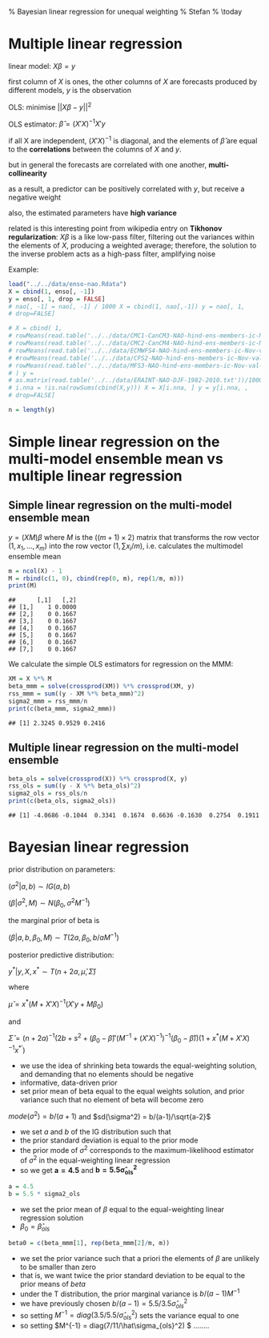 % Bayesian linear regression for unequal weighting
% Stefan
% \today



# Multiple linear regression

linear model: $X\beta = y$

first column of $X$ is ones, the other columns of $X$ are forecasts produced by different models, $y$ is the observation

OLS: minimise $||X\beta - y||^2$

OLS estimator: $\hat\beta = (X'X)^{-1}X'y$

if all X are independent, $(X'X)^{-1}$ is diagonal, and the elements of $\hat\beta$ are equal to the **correlations** between the columns of $X$ and $y$. 

but in general the forecasts are correlated with one another, **multi-collinearity**

as a result, a predictor can be positively correlated with $y$, but receive a negative weight

also, the estimated parameters have **high variance**

related is this interesting point from wikipedia entry on **Tikhonov regularization**: $X\beta$ is a like low-pass filter, filtering out the variances within the elements of $X$, producing a weighted average; therefore, the solution to the inverse problem acts as a high-pass filter, amplifying noise


Example:


```r
load("../../data/enso-nao.Rdata")
X = cbind(1, enso[, -1])
y = enso[, 1, drop = FALSE]
# nao[, -1] = nao[, -1] / 1000 X = cbind(1, nao[,-1]) y = nao[, 1,
# drop=FALSE]
```



```r
# X = cbind( 1,
# rowMeans(read.table('../../data/CMC1-CanCM3-NAO-hind-ens-members-ic-Nov-val-DJF-1982-2010.txt'))/1000,
# rowMeans(read.table('../../data/CMC2-CanCM4-NAO-hind-ens-members-ic-Nov-val-DJF-1982-2010.txt'))/1000,
# rowMeans(read.table('../../data/ECMWFS4-NAO-hind-ens-members-ic-Nov-val-DJF-1982-2010.txt'))/1000,
# #rowMeans(read.table('../../data/CFS2-NAO-hind-ens-members-ic-Nov-val-DJF-1982-2010.txt'))/1000,
# rowMeans(read.table('../../data/MFS3-NAO-hind-ens-members-ic-Nov-val-DJF-1982-2010.txt'))/1000
# ) y =
# as.matrix(read.table('../../data/ERAINT-NAO-DJF-1982-2010.txt'))/1000
# i.nna = !is.na(rowSums(cbind(X,y))) X = X[i.nna, ] y = y[i.nna, ,
# drop=FALSE]
```




```r
n = length(y)
```



# Simple linear regression on the multi-model ensemble mean vs multiple linear regression



## Simple linear regression on the multi-model ensemble mean

$y = (XM) \beta$ where $M$ is the ($(m+1)\times 2$) matrix that transforms the row vector $(1, x_1, ..., x_m)$ into the row vector $(1, \sum x_i / m)$, i.e. calculates the multimodel ensemble mean



```r
m = ncol(X) - 1
M = rbind(c(1, 0), cbind(rep(0, m), rep(1/m, m)))
print(M)
```

```
##      [,1]   [,2]
## [1,]    1 0.0000
## [2,]    0 0.1667
## [3,]    0 0.1667
## [4,]    0 0.1667
## [5,]    0 0.1667
## [6,]    0 0.1667
## [7,]    0 0.1667
```


We calculate the simple OLS estimators for regression on the MMM:


```r
XM = X %*% M
beta_mmm = solve(crossprod(XM)) %*% crossprod(XM, y)
rss_mmm = sum((y - XM %*% beta_mmm)^2)
sigma2_mmm = rss_mmm/n
print(c(beta_mmm, sigma2_mmm))
```

```
## [1] 2.3245 0.9529 0.2416
```


## Multiple linear regression on the multi-model ensemble


```r
beta_ols = solve(crossprod(X)) %*% crossprod(X, y)
rss_ols = sum((y - X %*% beta_ols)^2)
sigma2_ols = rss_ols/n
print(c(beta_ols, sigma2_ols))
```

```
## [1] -4.0686 -0.1044  0.3341  0.1674  0.6636 -0.1630  0.2754  0.1911
```



# Bayesian linear regression

prior distribution on parameters:

$(\sigma^2 | a,b) \sim IG(a,b)$

$(\beta | \sigma^2, M) \sim N(\beta_0, \sigma^2 M^{-1} )$

the marginal prior of beta is

$(\beta | a,b,\beta_0,M) \sim T(2a, \beta_0, b/a M^{-1})$

posterior predictive distribution:

$y^* | y,X,x^* \sim T(n+2a, \hat\mu, \hat\Sigma)$

where

$\hat\mu = x^*(M+X'X)^{-1}(X'y + M\beta_0)$

and

$\hat\Sigma = (n+2a)^{-1} (2b+s^2+(\beta_0 - \hat\beta)'(M^{-1}+(X'X)^{-1})^{-1}(\beta_0-\hat\beta)) (1 + x^*(M+X'X)^{-1}x^{*'})$


- we use the idea of shrinking beta towards the equal-weighting solution, and demanding that no elements should be negative
- informative, data-driven prior 
- set prior mean of beta equal to the equal weights solution, and prior variance such that no element of beta will become zero

$mode(\sigma^2) = b/(a+1)$ and $sd(\sigma^2) = b/(a-1)/\sqrt{a-2}$

- we set $a$ and $b$ of the IG distribution such that 
- the prior standard deviation is equal to the prior mode
- the prior mode of $\sigma^2$ corresponds to the maximum-likelihood estimator of $\sigma^2$ in the equal-weighting linear regression
- so we get $\mathbf{a = 4.5}$ and $\mathbf{b = 5.5 \hat\sigma_{ols}^2}$



```r
a = 4.5
b = 5.5 * sigma2_ols
```


- we set the prior mean of $\beta$ equal to the equal-weighting linear regression solution
- $\beta_0 = \hat\beta_{ols}$


```r
beta0 = c(beta_mmm[1], rep(beta_mmm[2]/m, m))
```


- we set the prior variance such that a priori the elements of $\beta$ are unlikely to be smaller than zero
- that is, we want twice the prior standard deviation to be equal to the prior means of $beta$
- under the T distribution, the prior marginal variance is $b/(a-1) M^{-1}$
- we have previously chosen $b/(a-1) = 5.5/3.5 \hat\sigma_{ols}^2$ 
- so setting $M^{-1} = diag(3.5/5.5/\hat\sigma_{ols}^2)$ sets the variance equal to one
- so setting $M^{-1} = diag(7/11/\hat\sigma_{ols}^2) $ ........




